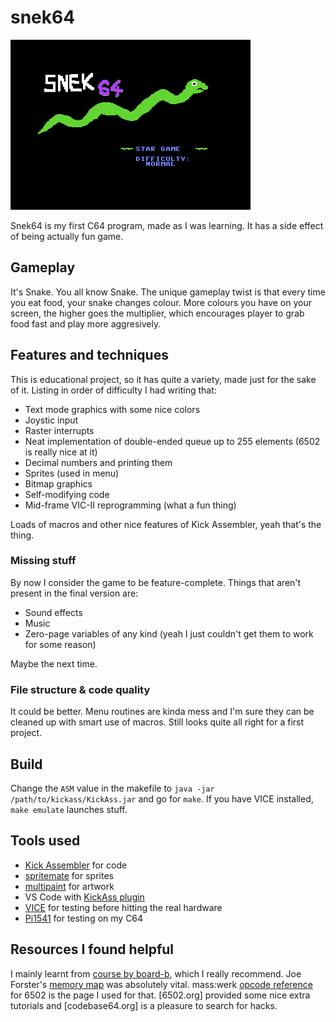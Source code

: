 # snek64

![screenshot](doc/screenshot.png)

Snek64 is my first C64 program, made as I was learning. It has a side effect of being actually fun game.

## Gameplay

It's Snake. You all know Snake. The unique gameplay twist is that every time you eat food, your snake changes colour. More colours you have on your screen, the higher goes the multiplier, which encourages player to grab food fast and play more aggresively.

## Features and techniques

This is educational project, so it has quite a variety, made just for the sake of it. Listing in order of difficulty I had writing that:

- Text mode graphics with some nice colors
- Joystic input
- Raster interrupts
- Neat implementation of double-ended queue up to 255 elements (6502 is really nice at it)
- Decimal numbers and printing them
- Sprites (used in menu)
- Bitmap graphics
- Self-modifying code
- Mid-frame VIC-II reprogramming (what a fun thing)

Loads of macros and other nice features of Kick Assembler, yeah that's the thing.

### Missing stuff

By now I consider the game to be feature-complete. Things that aren't present in the final version are:

- Sound effects
- Music
- Zero-page variables of any kind (yeah I just couldn't get them to work for some reason)

Maybe the next time.

### File structure & code quality

It could be better. Menu routines are kinda mess and I'm sure they can be cleaned up with smart use of macros. Still looks quite all right for a first project.

## Build

Change the `ASM` value in the makefile to `java -jar /path/to/kickass/KickAss.jar` and go for `make`. If you have VICE installed, `make emulate` launches stuff.

## Tools used

- [Kick Assembler](https://www.theweb.dk/KickAssembler/) for code
- [spritemate](https://www.spritemate.com/) for sprites
- [multipaint](http://multipaint.kameli.net/) for artwork
- VS Code with [KickAss plugin](https://marketplace.visualstudio.com/items?itemName=CaptainJiNX.kickass-c64)
- [VICE](https://vice-emu.sourceforge.io/) for testing before hitting the real hardware
- [Pi1541](https://cbm-pi1541.firebaseapp.com/) for testing on my C64

## Resources I found helpful

I mainly learnt from [course by board-b](https://www.youtube.com/watch?v=rFOh_lYcF8A&list=PLU1o_YShTPgoA7_nZ0PutqaPDsitA5RvV), which I really recommend. Joe Forster's [memory map](https://sta.c64.org/cbm64mem.html) was absolutely vital. mass:werk [opcode reference](https://www.masswerk.at/6502/6502_instruction_set.html) for 6502 is the page I used for that. [6502.org] provided some nice extra tutorials and [codebase64.org] is a pleasure to search for hacks.
